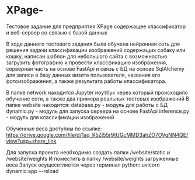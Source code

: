 # XPage-
Тестовое задание для предприятия XPage содержащее классификатор и веб-сервер со связью с базой данных

В ходе данного тестового задания была обучена нейронная сеть для решения задачи классификации изображений содержащих собаку или кошку, 
написан шаблон для небольшого сайта с возможностью загрузить фотографию и провести классфикацию изображения, серверная часть на основе FastApi 
и связь с БД на основе SqlAlchemy для записи в базу данных визита пользователя, названия его фотоизображения, а также результата работы классификатора.

В папке network находится Jupyter ноутбук через который происходило обучение сети, а также два примера реальных тестовых изображений
В папке website находится:
database.py - модуль для работы с БД
dynamic.py - модуль для запуска сервера на основе FastApi
inference.py - модуль для классификации изображений

Обученные веса доступны по ссылке:
https://drive.google.com/file/d/1aq_R5Zi55r9tUGcMMD3ahZO7OVgNN4QE/view?usp=share_link

Для запуска проекта необходимо создать папки /website/static и /website/weights
И поместить в папку /website/weights загруженные веса
Запуск осущесвтляется через терминал python: uvicorn dynamic:app --reload

